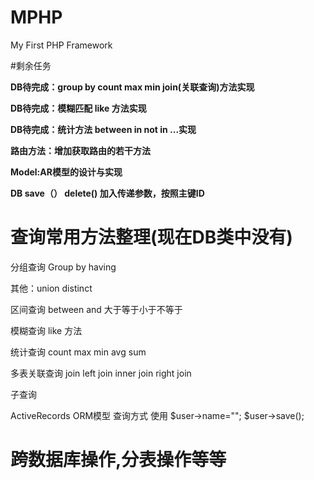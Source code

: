 # MPHP
My First PHP Framework

#剩余任务

**DB待完成：group by  count max min join(关联查询)方法实现**

**DB待完成：模糊匹配 like 方法实现**


**DB待完成：统计方法 between in not in ...实现**

**路由方法：增加获取路由的若干方法**

**Model:AR模型的设计与实现**

**DB save（） delete() 加入传递参数，按照主键ID**

查询常用方法整理(现在DB类中没有)
==
分组查询 Group by having 

其他：union distinct

区间查询 between and   大于等于小于不等于

模糊查询 like 方法

统计查询 count  max min avg sum

多表关联查询 join  left join inner join  right join

子查询

ActiveRecords ORM模型 查询方式  使用
$user->name="";
$user->save();

跨数据库操作,分表操作等等
==






